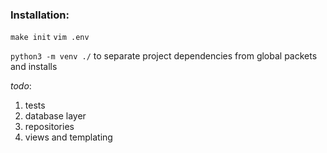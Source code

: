 ### Installation:

`make init`
`vim .env`

`python3 -m venv ./` to separate project dependencies from global packets and installs

*todo*:
1. tests
2. database layer
3. repositories
4. views and templating
